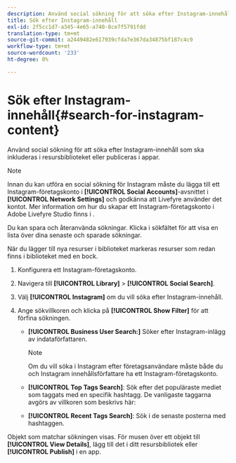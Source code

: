 ```yaml
---
description: Använd social sökning för att söka efter Instagram-innehåll som ska inkluderas i resursbiblioteket eller publiceras i appar.
title: Sök efter Instagram-innehåll
exl-id: 2f5cc1d7-a345-4e65-a740-8ce7f5791fdd
translation-type: tm+mt
source-git-commit: a2449482e617939cfda7e367da34875bf187c4c9
workflow-type: tm+mt
source-wordcount: '233'
ht-degree: 0%

---
```


# Sök efter Instagram-innehåll{#search-for-instagram-content}

Använd social sökning för att söka efter Instagram-innehåll som ska inkluderas i resursbiblioteket eller publiceras i appar.

>[!NOTE]
>
>Innan du kan utföra en social sökning för Instagram måste du lägga till ett Instagram-företagskonto i **[!UICONTROL Social Accounts]**-avsnittet i **[!UICONTROL Network Settings]** och godkänna att Livefyre använder det kontot. Mer information om hur du skapar ett Instagram-företagskonto i Adobe Livefyre Studio finns i [](../c-users-creating-accounts-with-studio-access/t-configure-social-accout-instagram/c-about-instagram-accounts.md#c_about_instagram_accounts).

Du kan spara och återanvända sökningar. Klicka i sökfältet för att visa en lista över dina senaste och sparade sökningar.

När du lägger till nya resurser i biblioteket markeras resurser som redan finns i biblioteket med en bock.

1. Konfigurera ett Instagram-företagskonto.
1. Navigera till **[!UICONTROL Library]** > **[!UICONTROL Social Search]**.
1. Välj **[!UICONTROL Instagram]** om du vill söka efter Instagram-innehåll.
1. Ange sökvillkoren och klicka på **[!UICONTROL Show Filter]** för att förfina sökningen.

   * **[!UICONTROL Business User Search:]** Söker efter Instagram-inlägg av indataförfattaren.

      >[!NOTE]
      >
      >Om du vill söka i Instagram efter företagsanvändare måste både du och Instagram innehållsförfattare ha ett Instagram-företagskonto.

   * **[!UICONTROL Top Tags Search]**: Sök efter det populäraste mediet som taggats med en specifik hashtagg. De vanligaste taggarna avgörs av villkoren som beskrivs här: [](https://developers.facebook.com/docs/instagram-api/reference/hashtag/top-media)

   * **[!UICONTROL Recent Tags Search]**: Sök i de senaste posterna med hashtaggen.

Objekt som matchar sökningen visas. För musen över ett objekt till **[!UICONTROL View Details]**, lägg till det i ditt resursbibliotek eller **[!UICONTROL Publish]** i en app.
